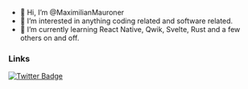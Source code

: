 - 👋 Hi, I’m @MaximilianMauroner
- 👀 I’m interested in anything coding related and software related.
- 🌱 I’m currently learning React Native, Qwik, Svelte, Rust and a few others on and off.

### Links
<div id="badges">
  <a href="https://twitter.com/MaxiMauroner">
    <img src="https://img.shields.io/badge/Twitter-blue?style=for-the-badge&logo=twitter&logoColor=white" alt="Twitter Badge"/>
  </a>
</div>
